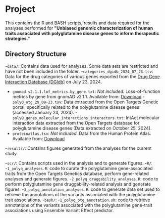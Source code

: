 # Project
This contains the R and BASH scripts, results and data required for the analyses performed for **"Unbiased genomic characterization of human traits associated with polyglutamine disease genes to inform therapeutic strategies."**

## Directory Structure
-`data/`: Contains data used for analyses. Some data sets are restricted and have not been included in the folder. 
  -`categories_dgidb_2024_07_23.tsv`: Data for the drug categories of various genes exported from the [Drug Gene Interaction Database (DGIdb)](https://www.dgidb.org/) on July 23, 2024.
  - `gnomad.v2.1.1.lof_metrics.by_gene.txt`: *Not included.* Loss-of-function metrics by gene from gnomAD v2.1.1. Available from: [Download](https://gnomad.broadinstitute.org/downloads)
  -`polyQ_otg_29_09-23.tsv`: Data extracted from the Open Targets Genetic portal, specifically related to the polyglutamine disease genes (accessed January 24, 2024).
  -`polyQ_genes_molecular_interactions_interactors.txt`: IntAct molecular interaction data extracted from the Open Targets database for polyglutamine disease genes (Data extracted on October 25, 2024).
  - `proteinatlas.tsv`: *Not included.* Data from the Human Protein Atlas. Available from: [Download](https://www.proteinatlas.org/about/download)

-`results/`: Contains figures generated from the analyses for the current study. 

-`scr/`: Contains scripts used in the analysis and to generate figures.
 -`R/`:
  -`1_polyq_analyses.R`: code to curate the polyglutamine gene-associated traits from the Open Targets Genetics database, perform gene-related analyses and generate figures. 
  -`2_polyq_druggability_analyses.R`: code to perform polyglutamine gene druggability-related analysis and generate figures.
  -`3_polyq_annotation_analyses.R`: code to generate data set used to retrieve the annotations of the variants associated with the polyglutamine trait associations.
 -`bash/`:
  -`1_polyq_otg_annotation.sh`: code to retrieve annotations of the variants associated with the polyglutamine gene-trait associations using Ensemble Variant Effect predictor.
